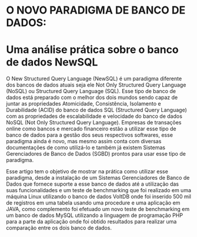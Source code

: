 # O NOVO PARADIGMA DE BANCO DE DADOS: 
# Uma análise prática sobre o banco de dados NewSQL

O New Structured Query Language (NewSQL) é um paradigma diferente dos bancos de dados atuais seja ele Not Only Structured Query Language (NoSQL) ou Structured Query Language (SQL). Esse tipo de banco de dados está preparado com o melhor dos dois mundos sendo capaz de juntar as propriedades Atomicidade, Consistência, Isolamento e Durabilidade (ACID) do banco de dados SQL (Structured Query Language) com as propriedades de escalabilidade e velocidade do banco de dados NoSQL (Not Only Structured Query Language). 
Empresas de transações online como bancos e mercado financeiro estão a utilizar esse tipo de banco de dados para a gestão dos seus respectivos softwares, esse paradigma ainda é novo, mas mesmo assim conta com diversas documentações de como utilizá-lo e também já existem Sistemas Gerenciadores de Banco de Dados (SGBD) prontos para usar esse tipo de paradigma.

Esse artigo tem o objetivo de mostrar na prática como utilizar esse paradigma, desde a instalação de um Sistemas Gerenciadores de Banco de Dados que fornece suporte a esse banco de dados até a utilização das suas funcionalidades e um teste de benchmarking que foi realizado em uma máquina Linux utilizando o banco de dados VoltDB onde foi inserido 500 mil de registros em uma tabela usando uma procedure e uma aplicação em JAVA,
como complemento foi efetuado um novo teste de benchmarking em um banco de dados MySQL utilizando a linguagem de programação PHP para a parte da aplicação onde foi obtido resultados para realizar uma comparação entre os dois banco de dados.
